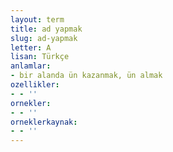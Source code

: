 ```yaml
---
layout: term
title: ad yapmak
slug: ad-yapmak
letter: A
lisan: Türkçe
anlamlar:
- bir alanda ün kazanmak, ün almak
ozellikler:
- - ''
ornekler:
- - ''
orneklerkaynak:
- - ''
---
```


